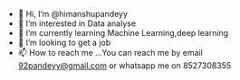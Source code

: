 - 👋 Hi, I’m @himanshupandeyy
- 👀 I’m interested in Data analyse
- 🌱 I’m currently learning Machine Learning,deep learning
- 💞️ I’m looking to get a job
- 📫 How to reach me ...You can reach me by email 92pandeyy@gmail.com or whatsapp me on 8527308355

<!---
himanshupandeyy/himanshupandeyy is a ✨ special ✨ repository because its `README.md` (this file) appears on your GitHub profile.
You can click the Preview link to take a look at your changes.
--->
